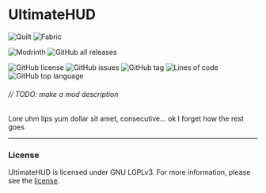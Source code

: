 # UltimateHUD
![Quilt](https://img.shields.io/badge/modloader-Quilt-9722FF)
![Fabric](https://img.shields.io/badge/modloader-Fabric-DBD0B4)

![Modrinth](https://img.shields.io/modrinth/dt/TODO_PUT_THE_ID_HERE?label=downloads%20%28Modrinth%29)
![GitHub all releases](https://img.shields.io/github/downloads/xanderstuff/UltimateHUD-v2/total?label=downloads%20%28GitHub%20Releases%29)

![GitHub license](https://img.shields.io/github/license/xanderstuff/UltimateHUD-v2.svg)
![GitHub issues](https://img.shields.io/github/issues/xanderstuff/UltimateHUD-v2.svg)
![GitHub tag](https://img.shields.io/github/tag/xanderstuff/UltimateHUD-v2.svg)
![Lines of code](https://img.shields.io/tokei/lines/github/xanderstuff/UltimateHUD-v2)
![GitHub top language](https://img.shields.io/github/languages/top/xanderstuff/UltimateHUD-v2)

###### // TODO: make a mod description

Lore uhm lips yum dollar sit amet, consecutive... ok I forget how the rest goes

---
### License

UltimateHUD is licensed under GNU LGPLv3. For more information, please see the
[license](LICENSE).